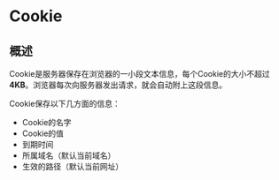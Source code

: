 # Cookie

## 概述
Cookie是服务器保存在浏览器的一小段文本信息，每个Cookie的大小不超过**4KB**。浏览器每次向服务器发出请求，就会自动附上这段信息。

Cookie保存以下几方面的信息：
 - Cookie的名字
 - Cookie的值
 - 到期时间
 - 所属域名（默认当前域名）
 - 生效的路径（默认当前网址）